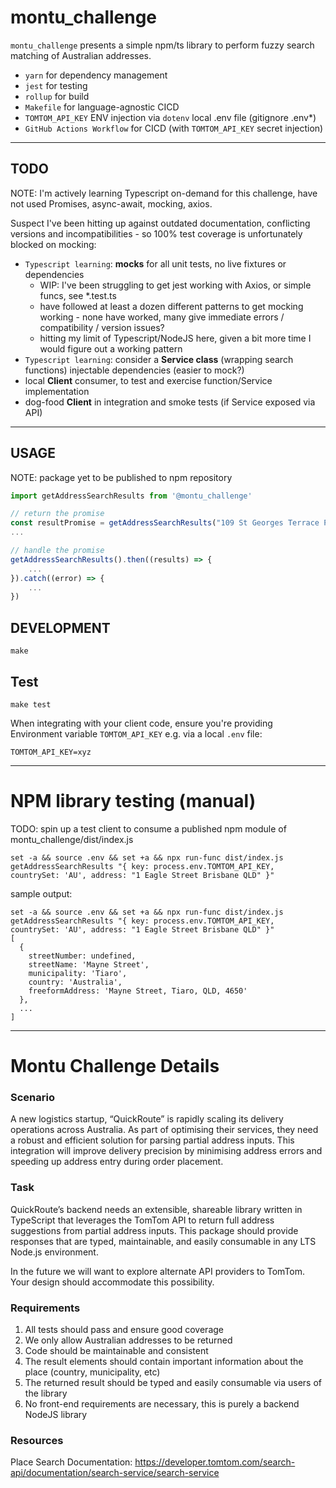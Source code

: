 # montu_challenge

`montu_challenge` presents a simple npm/ts library to perform fuzzy search matching of Australian addresses.

- `yarn` for dependency management
- `jest` for testing
- `rollup` for build
- `Makefile` for language-agnostic CICD
- `TOMTOM_API_KEY` ENV injection via `dotenv` local .env file (gitignore .env*)
- `GitHub Actions Workflow` for CICD (with `TOMTOM_API_KEY` secret injection)

---

## TODO

NOTE: I'm actively learning Typescript on-demand for this challenge, have not used Promises, async-await, mocking, axios.

Suspect I've been hitting up against outdated documentation, conflicting versions and incompatibilities - so 100% test
coverage is unfortunately blocked on mocking:

* `Typescript learning`: __mocks__ for all unit tests, no live fixtures or dependencies
  * WIP: I've been struggling to get jest working with Axios, or simple funcs, see *.test.ts
  * have followed at least a dozen different patterns to get mocking working - none have worked, many give immediate errors / compatibility / version issues?
  * hitting my limit of Typescript/NodeJS here, given a bit more time I would figure out a working pattern
* `Typescript learning`: consider a __Service class__ (wrapping search functions) injectable dependencies (easier to mock?)
* local __Client__ consumer, to test and exercise function/Service implementation
* dog-food __Client__ in integration and smoke tests (if Service exposed via API)


---

## USAGE

NOTE: package yet to be published to npm repository

```javascript
import getAddressSearchResults from '@montu_challenge'

// return the promise
const resultPromise = getAddressSearchResults("109 St Georges Terrace Perth 6000")
...

// handle the promise
getAddressSearchResults().then((results) => {
    ...
}).catch((error) => {
    ...
})
```


## DEVELOPMENT

```shell
make
```

## Test

```shell
make test
```

When integrating with your client code, ensure you're providing Environment variable `TOMTOM_API_KEY` e.g. via a local
`.env` file:

```code
TOMTOM_API_KEY=xyz
```
---
# NPM library testing (manual)

TODO: spin up a test client to consume a published npm module of montu_challenge/dist/index.js

```shell
set -a && source .env && set +a && npx run-func dist/index.js getAddressSearchResults "{ key: process.env.TOMTOM_API_KEY, countrySet: 'AU', address: "1 Eagle Street Brisbane QLD" }"
```

sample output:
```code
set -a && source .env && set +a && npx run-func dist/index.js getAddressSearchResults "{ key: process.env.TOMTOM_API_KEY, countrySet: 'AU', address: "1 Eagle Street Brisbane QLD" }"
[
  {
    streetNumber: undefined,
    streetName: 'Mayne Street',
    municipality: 'Tiaro',
    country: 'Australia',
    freeformAddress: 'Mayne Street, Tiaro, QLD, 4650'
  },
  ...
]
```

---
# Montu Challenge Details

### Scenario

A new logistics startup, “QuickRoute” is rapidly scaling its delivery operations across Australia. As part of optimising their services, they need a robust and efficient solution for parsing partial address inputs. This integration will improve delivery precision by minimising address errors and speeding up address entry during order placement.

### Task

QuickRoute’s backend needs an extensible, shareable library written in TypeScript that leverages the TomTom API to return full address suggestions from partial address inputs. This package should provide responses that are typed, maintainable, and easily consumable in any LTS Node.js environment.

In the future we will want to explore alternate API providers to TomTom. Your design should accommodate this possibility.

### Requirements

1. All tests should pass and ensure good coverage
2. We only allow Australian addresses to be returned
3. Code should be maintainable and consistent
4. The result elements should contain important information about the place (country, municipality, etc)
5. The returned result should be typed and easily consumable via users of the library
6. No front-end requirements are necessary, this is purely a backend NodeJS library

### Resources

Place Search Documentation: https://developer.tomtom.com/search-api/documentation/search-service/search-service
